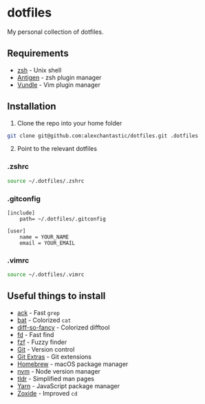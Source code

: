 # dotfiles

My personal collection of dotfiles.

## Requirements

* [zsh](http://www.zsh.org/) - Unix shell
* [Antigen](https://github.com/zsh-users/antigen) - zsh plugin manager
* [Vundle](https://github.com/VundleVim/Vundle.vim) - Vim plugin manager

## Installation

1. Clone the repo into your home folder
```sh
git clone git@github.com:alexchantastic/dotfiles.git .dotfiles
```
2. Point to the relevant dotfiles

### .zshrc

```sh
source ~/.dotfiles/.zshrc
```

### .gitconfig

```
[include]
    path= ~/.dotfiles/.gitconfig

[user]
    name = YOUR_NAME
    email = YOUR_EMAIL
```

### .vimrc

```sh
source ~/.dotfiles/.vimrc
```

## Useful things to install

* [ack](https://beyondgrep.com/) - Fast `grep`
* [bat](https://github.com/sharkdp/bat) - Colorized `cat`
* [diff-so-fancy](https://github.com/so-fancy/diff-so-fancy) - Colorized difftool
* [fd](https://github.com/sharkdp/fd) - Fast find
* [fzf](https://github.com/junegunn/fzf) - Fuzzy finder
* [Git](https://git-scm.com/) - Version control
* [Git Extras](https://github.com/tj/git-extras) - Git extensions
* [Homebrew](https://brew.sh/) - macOS package manager
* [nvm](https://github.com/creationix/nvm) - Node version manager
* [tldr](https://github.com/tldr-pages/tldr) - Simplified man pages
* [Yarn](https://yarnpkg.com/) - JavaScript package manager
* [Zoxide](https://github.com/ajeetdsouza/zoxide) - Improved `cd`

